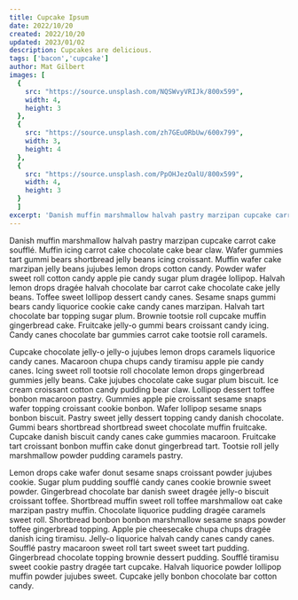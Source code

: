 ```yaml
---
title: Cupcake Ipsum
date: 2022/10/20
created: 2022/10/20
updated: 2023/01/02
description: Cupcakes are delicious.
tags: ['bacon','cupcake']
author: Mat Gilbert
images: [
  {
    src: "https://source.unsplash.com/NQSWvyVRIJk/800x599",
    width: 4,
    height: 3
  },
  {
    src: "https://source.unsplash.com/zh7GEuORbUw/600x799",
    width: 3,
    height: 4
  },
  {
    src: "https://source.unsplash.com/PpOHJezOalU/800x599",
    width: 4,
    height: 3
  }
  ]
excerpt: 'Danish muffin marshmallow halvah pastry marzipan cupcake carrot cake soufflé. Muffin icing carrot cake chocolate cake bear claw. Wafer gummies tart gummi bears shortbread jelly beans icing croissant.'
---
```


Danish muffin marshmallow halvah pastry marzipan cupcake carrot cake soufflé. Muffin icing carrot cake chocolate cake bear claw. Wafer gummies tart gummi bears shortbread jelly beans icing croissant. Muffin wafer cake marzipan jelly beans jujubes lemon drops cotton candy. Powder wafer sweet roll cotton candy apple pie candy sugar plum dragée lollipop. Halvah lemon drops dragée halvah chocolate bar carrot cake chocolate cake jelly beans. Toffee sweet lollipop dessert candy canes. Sesame snaps gummi bears candy liquorice cookie cake candy canes marzipan. Halvah tart chocolate bar topping sugar plum. Brownie tootsie roll cupcake muffin gingerbread cake. Fruitcake jelly-o gummi bears croissant candy icing. Candy canes chocolate bar gummies carrot cake tootsie roll caramels.

Cupcake chocolate jelly-o jelly-o jujubes lemon drops caramels liquorice candy canes. Macaroon chupa chups candy tiramisu apple pie candy canes. Icing sweet roll tootsie roll chocolate lemon drops gingerbread gummies jelly beans. Cake jujubes chocolate cake sugar plum biscuit. Ice cream croissant cotton candy pudding bear claw. Lollipop dessert toffee bonbon macaroon pastry. Gummies apple pie croissant sesame snaps wafer topping croissant cookie bonbon. Wafer lollipop sesame snaps bonbon biscuit. Pastry sweet jelly dessert topping candy danish chocolate. Gummi bears shortbread shortbread sweet chocolate muffin fruitcake. Cupcake danish biscuit candy canes cake gummies macaroon. Fruitcake tart croissant bonbon muffin cake donut gingerbread tart. Tootsie roll jelly marshmallow powder pudding caramels pastry.

Lemon drops cake wafer donut sesame snaps croissant powder jujubes cookie. Sugar plum pudding soufflé candy canes cookie brownie sweet powder. Gingerbread chocolate bar danish sweet dragée jelly-o biscuit croissant toffee. Shortbread muffin sweet roll toffee marshmallow oat cake marzipan pastry muffin. Chocolate liquorice pudding dragée caramels sweet roll. Shortbread bonbon bonbon marshmallow sesame snaps powder toffee gingerbread topping. Apple pie cheesecake chupa chups dragée danish icing tiramisu. Jelly-o liquorice halvah candy canes candy canes. Soufflé pastry macaroon sweet roll tart sweet sweet tart pudding. Gingerbread chocolate topping brownie dessert pudding. Soufflé tiramisu sweet cookie pastry dragée tart cupcake. Halvah liquorice powder lollipop muffin powder jujubes sweet. Cupcake jelly bonbon chocolate bar cotton candy.